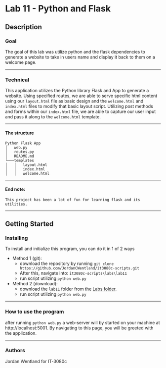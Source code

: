 # Lab 11 - Python and Flask

## Description

### Goal
The goal of this lab was utilize python and the flask dependencies to generate a website to take in users name and display it back to them on a welcome page.

---

### Technical

This application utilizes the Python library Flask and App to generate a website. Using specified routes, we are able to serve specific html content using our `layout.html` file as basic design and the `welcome.html` and `index.html` files to modify that basic layout script. Utilizing post methods and forms within our `index.html` file, we are able to capture our user input and pass it along to the `welcome.html` template. 

---

#### The structure
```
Python Flask App
│   web.py
│   routes.py
│   README.md
└───templates
│   │   layout.html
│   │   index.html
│   │   welcome.html
```
---

#### End note: 
```
This project has been a lot of fun for learning flask and its utilities.
```
---

## Getting Started

### Installing

To install and initialize this program, you can do it in 1 of 2 ways

* Method 1 (git): 
	* download the repository by running 
	 ```git clone https://github.com/JordanCWentland/it3080c-scripts.git```
	 * After this, navigate into: ```it3080c-scripts\labs\lab11```
	 * run script utilizing ```python web.py```
* Method 2 (download):
	* download the ```lab11``` folder from the [Labs folder](https://github.com/JordanCWentland/it3080c-scripts/tree/main/Labs). 
	 * run script utilizing ```python web.py```
---
### How to use the program

after running ```python web.py``` a web-server will by started on your machine at http://localhost:5001. By navigating to this page, you will be greeted with the application.


---

### Authors

Jordan Wentland for IT-3080c

